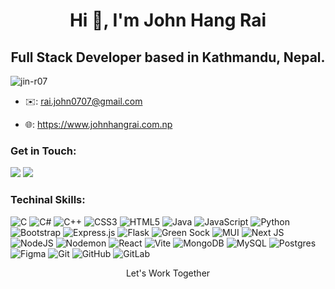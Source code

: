 <h1 align="center">Hi 👋, I'm John Hang Rai</h1>
<h2 align="center">Full Stack Developer based in Kathmandu, Nepal.</h2>
<p align="left"> <img src="https://komarev.com/ghpvc/?username=jin-r07&label=Profile%20views&color=5c2d91&style=flat" alt="jin-r07" /></p>

- ✉️:  rai.john0707@gmail.com

- 🌐:  https://www.johnhangrai.com.np

</div><h3 align="left">Get in Touch:</h3>
<div> 
<a href="https://www.linkedin.com/in/john-hang-rai-b844a7266" target="_blank"><img src="https://img.shields.io/badge/Linkedin-%230077B5.svg?logo=linkedin&logoColor=white" target="_blank"></a>
<a href = "mailto:rai.john0707@gmail.com" target="_blank"><img src="https://img.shields.io/badge/Gmail-D14836?logo=gmail&logoColor=white" target="_blank"></a>
</div>

<h3 align="left">Techinal Skills:</h3>

![C](https://img.shields.io/badge/c-%2300599C.svg?style=for-the-badge&logo=c&logoColor=white) ![C#](https://img.shields.io/badge/c%23-%23239120.svg?style=for-the-badge&logo=csharp&logoColor=white) ![C++](https://img.shields.io/badge/c++-%2300599C.svg?style=for-the-badge&logo=c%2B%2B&logoColor=white) ![CSS3](https://img.shields.io/badge/css3-%231572B6.svg?style=for-the-badge&logo=css3&logoColor=white) ![HTML5](https://img.shields.io/badge/html5-%23E34F26.svg?style=for-the-badge&logo=html5&logoColor=white) ![Java](https://img.shields.io/badge/java-%23ED8B00.svg?style=for-the-badge&logo=openjdk&logoColor=white) ![JavaScript](https://img.shields.io/badge/javascript-%23323330.svg?style=for-the-badge&logo=javascript&logoColor=%23F7DF1E) ![Python](https://img.shields.io/badge/python-3670A0?style=for-the-badge&logo=python&logoColor=ffdd54) ![Bootstrap](https://img.shields.io/badge/bootstrap-%238511FA.svg?style=for-the-badge&logo=bootstrap&logoColor=white) ![Express.js](https://img.shields.io/badge/express.js-%23404d59.svg?style=for-the-badge&logo=express&logoColor=%2361DAFB) ![Flask](https://img.shields.io/badge/flask-%23000.svg?style=for-the-badge&logo=flask&logoColor=white) ![Green Sock](https://img.shields.io/badge/green%20sock-88CE02?style=for-the-badge&logo=greensock&logoColor=white) ![MUI](https://img.shields.io/badge/MUI-%230081CB.svg?style=for-the-badge&logo=mui&logoColor=white) ![Next JS](https://img.shields.io/badge/Next-black?style=for-the-badge&logo=next.js&logoColor=white) ![NodeJS](https://img.shields.io/badge/node.js-6DA55F?style=for-the-badge&logo=node.js&logoColor=white) ![Nodemon](https://img.shields.io/badge/NODEMON-%23323330.svg?style=for-the-badge&logo=nodemon&logoColor=%BBDEAD) ![React](https://img.shields.io/badge/react-%2320232a.svg?style=for-the-badge&logo=react&logoColor=%2361DAFB) ![Vite](https://img.shields.io/badge/vite-%23646CFF.svg?style=for-the-badge&logo=vite&logoColor=white) ![MongoDB](https://img.shields.io/badge/MongoDB-%234ea94b.svg?style=for-the-badge&logo=mongodb&logoColor=white) ![MySQL](https://img.shields.io/badge/mysql-4479A1.svg?style=for-the-badge&logo=mysql&logoColor=white) ![Postgres](https://img.shields.io/badge/postgres-%23316192.svg?style=for-the-badge&logo=postgresql&logoColor=white) ![Figma](https://img.shields.io/badge/figma-%23F24E1E.svg?style=for-the-badge&logo=figma&logoColor=white) ![Git](https://img.shields.io/badge/git-%23F05033.svg?style=for-the-badge&logo=git&logoColor=white) ![GitHub](https://img.shields.io/badge/github-%23121011.svg?style=for-the-badge&logo=github&logoColor=white) ![GitLab](https://img.shields.io/badge/gitlab-%23181717.svg?style=for-the-badge&logo=gitlab&logoColor=white)

<div align="center">
<p>Let's Work Together</p>
</div>
